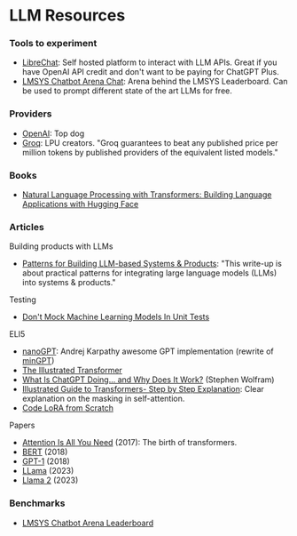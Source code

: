# LLM Resources

### Tools to experiment

- [LibreChat](https://github.com/danny-avila/LibreChat): Self hosted platform to interact with LLM APIs. Great if you have OpenAI API credit and don't want to be paying for ChatGPT Plus.
- [LMSYS Chatbot Arena Chat](https://chat.lmsys.org/): Arena behind the LMSYS Leaderboard. Can be used to prompt different state of the art LLMs for free.

### Providers

- [OpenAI](https://openai.com/): Top dog
- [Groq](https://groq.com/): LPU creators. "Groq guarantees to beat any published price per million tokens by published providers of the equivalent listed models."

### Books

- [Natural Language Processing with Transformers: Building Language Applications with Hugging Face](https://www.goodreads.com/en/book/show/60114857)

### Articles

Building products with LLMs
- [Patterns for Building LLM-based Systems & Products](https://eugeneyan.com/writing/llm-patterns/): "This write-up is about practical patterns for integrating large language models (LLMs) into systems & products."

Testing
- [Don't Mock Machine Learning Models In Unit Tests](https://eugeneyan.com/writing/unit-testing-ml/?utm_source=convertkit&utm_medium=email&utm_campaign=Don%27t%20Mock%20Your%20Machine%20Learning%20Models%20In%20Unit%20Tests%20-%2013204234)

ELI5
- [nanoGPT](https://github.com/karpathy/nanoGPT): Andrej Karpathy awesome GPT implementation (rewrite of [minGPT](https://github.com/karpathy/minGPT))
- [The Illustrated Transformer](https://jalammar.github.io/illustrated-transformer/)
- [What Is ChatGPT Doing... and Why Does It Work?](https://writings.stephenwolfram.com/2023/02/what-is-chatgpt-doing-and-why-does-it-work/) (Stephen Wolfram)
- [Illustrated Guide to Transformers- Step by Step Explanation](https://towardsdatascience.com/illustrated-guide-to-transformers-step-by-step-explanation-f74876522bc0): Clear explanation on the masking in self-attention.
- [Code LoRA from Scratch](https://lightning.ai/lightning-ai/studios/code-lora-from-scratch)

Papers
- [Attention Is All You Need](https://arxiv.org/abs/1706.03762) (2017): The birth of transformers.
- [BERT](https://arxiv.org/abs/1810.04805) (2018)
- [GPT-1](https://cdn.openai.com/research-covers/language-unsupervised/language_understanding_paper.pdf) (2018)
- [LLama](https://arxiv.org/abs/2302.13971) (2023)
- [Llama 2](https://ai.meta.com/research/publications/llama-2-open-foundation-and-fine-tuned-chat-models/) (2023)

### Benchmarks

- [LMSYS Chatbot Arena Leaderboard](https://huggingface.co/spaces/lmsys/chatbot-arena-leaderboard)
